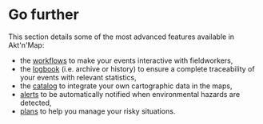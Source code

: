 # Go further

This section details some of the most advanced features available in Akt'n'Map:
* the [workflows](./workflow.md) to make your events interactive with fieldworkers,
* the [logbook](./archiving.md) (i.e. archive or history) to ensure a complete traceability of your events with relevant statistics,
* the [catalog](./catalog.md) to integrate your own cartographic data in the maps,
* [alerts](./alert.md) to be automatically notified when environmental hazards are detected,
* [plans](./plan.md) to help you manage your risky situations.
